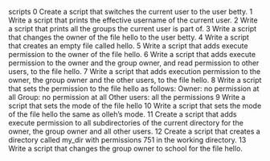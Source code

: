 scripts
0 Create a script that switches the current user to the user betty.
1 Write a script that prints the effective username of the current user.
2 Write a script that prints all the groups the current user is part of.
3 Write a script that changes the owner of the file hello to the user betty.
4 Write a script that creates an empty file called hello.
5 Write a script that adds execute permission to the owner of the file hello.
6 Write a script that adds execute permission to the owner and the group owner, and read permission to other users, to the file hello.
7 Write a script that adds execution permission to the owner, the group owner and the other users, to the file hello.
8 Write a script that sets the permission to the file hello as follows:
    Owner: no permission at all
    Group: no permission at all
    Other users: all the permissions
9 Write a script that sets the mode of the file hello
10 Write a script that sets the mode of the file hello the same as olleh’s mode.
11 Create a script that adds execute permission to all subdirectories of the current directory for the owner, the group owner and all other users.
12 Create a script that creates a directory called my_dir with permissions 751 in the working directory.
13 Write a script that changes the group owner to school for the file hello.

